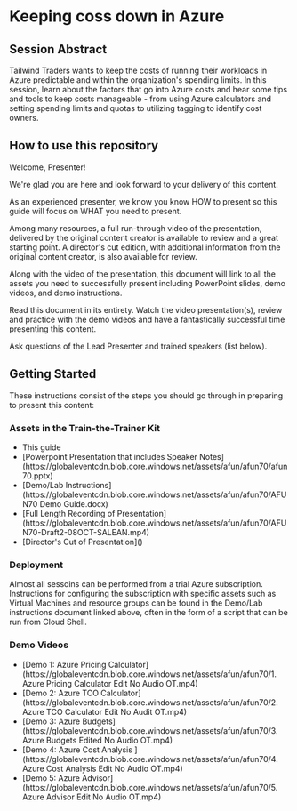 # Keeping coss down in Azure

## Session Abstract
Tailwind Traders wants to keep the costs of running their workloads in Azure predictable and within the organization's spending limits. In this session, learn about the factors that go into Azure costs and hear some tips and tools to keep costs manageable - from using Azure calculators and setting spending limits and quotas to utilizing tagging to identify cost owners.

## How to use this repository
Welcome, Presenter!

We're glad you are here and look forward to your delivery of this content.

As an experienced presenter, we know you know HOW to present so this guide will focus on WHAT you need to present.

Among many resources, a full run-through video of the presentation, delivered by the original content creator is available to review and a great starting point. A director's cut edition, with additional information from the original content creator, is also available for review.

Along with the video of the presentation, this document will link to all the assets you need to successfully present including PowerPoint slides, demo videos, and demo instructions.

Read this document in its entirety. Watch the video presentation(s), review and practice with the demo videos and have a fantastically successful time presenting this content.

Ask questions of the Lead Presenter and trained speakers (list below).

## Getting Started
These instructions consist of the steps you should go through in preparing to present this content:

### Assets in the Train-the-Trainer Kit

<ul>
<li>This guide</li>
<li>[Powerpoint Presentation that includes Speaker Notes](https://globaleventcdn.blob.core.windows.net/assets/afun/afun70/afun70.pptx)</li>
<li>[Demo/Lab Instructions](https://globaleventcdn.blob.core.windows.net/assets/afun/afun70/AFUN70 Demo Guide.docx)</li>
<li>[Full Length Recording of Presentation](https://globaleventcdn.blob.core.windows.net/assets/afun/afun70/AFUN70-Draft2-08OCT-SALEAN.mp4)</li>
<li>[Director's Cut of Presentation]()</li>
</ul>

### Deployment

Almost all sessoins can be performed from a trial Azure subscription. Instructions for configuring the subscription with specific assets such as Virtual Machines and resource groups can be found in the Demo/Lab instructions document linked above, often in the form of a script that can be run from Cloud Shell. 

### Demo Videos

<ul>
<li>[Demo 1: Azure Pricing Calculator](https://globaleventcdn.blob.core.windows.net/assets/afun/afun70/1. Azure Pricing Calculator Edit No Audio OT.mp4)</li>
<li>[Demo 2: Azure TCO Calculator](https://globaleventcdn.blob.core.windows.net/assets/afun/afun70/2. Azure TCO Calculator Edit No Audit OT.mp4)</li>
<li>[Demo 3: Azure Budgets](https://globaleventcdn.blob.core.windows.net/assets/afun/afun70/3. Azure Budgets Edited No Audio OT.mp4)</li>
<li>[Demo 4: Azure Cost Analysis ](https://globaleventcdn.blob.core.windows.net/assets/afun/afun70/4. Azure Cost Analysis Edit No Audio OT.mp4)</li>
<li>[Demo 5: Azure Advisor](https://globaleventcdn.blob.core.windows.net/assets/afun/afun70/5. Azure Advisor Edit No Audio OT.mp4)</li>
</ul>
